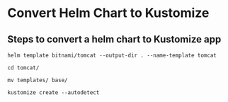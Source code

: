 # Convert Helm Chart to Kustomize

## Steps to convert a helm chart to Kustomize app

```
helm template bitnami/tomcat --output-dir . --name-template tomcat

cd tomcat/

mv templates/ base/

kustomize create --autodetect

```